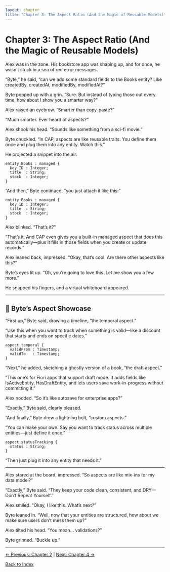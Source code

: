 ```yaml
---
layout: chapter
title: "Chapter 3: The Aspect Ratio (And the Magic of Reusable Models)"
---
```


# Chapter 3: The Aspect Ratio (And the Magic of Reusable Models)

Alex was in the zone. His bookstore app was shaping up, and for once, he wasn’t stuck in a sea of red error messages.

“Byte,” he said, “can we add some standard fields to the Books entity? Like createdBy, createdAt, modifiedBy, modifiedAt?”

Byte popped up with a grin. “Sure. But instead of typing those out every time, how about I show you a smarter way?”

Alex raised an eyebrow. “Smarter than copy-paste?”

“Much smarter. Ever heard of aspects?”

Alex shook his head. “Sounds like something from a sci-fi movie.”

Byte chuckled. “In CAP, aspects are like reusable traits. You define them once and plug them into any entity. Watch this.”

He projected a snippet into the air:

```cds
entity Books : managed {
  key ID : Integer;
  title  : String;
  stock  : Integer;
}
```

“And then,” Byte continued, “you just attach it like this:”

```cds
entity Books : managed {
  key ID : Integer;
  title  : String;
  stock  : Integer;
}
```

Alex blinked. “That’s it?”

“That’s it. And CAP even gives you a built-in managed aspect that does this automatically—plus it fills in those fields when you create or update records.”

Alex leaned back, impressed. “Okay, that’s cool. Are there other aspects like this?”

Byte’s eyes lit up. “Oh, you’re going to love this. Let me show you a few more.”

He snapped his fingers, and a virtual whiteboard appeared.

---

## 🧩 Byte’s Aspect Showcase

“First up,” Byte said, drawing a timeline, “the temporal aspect.”

“Use this when you want to track when something is valid—like a discount that starts and ends on specific dates.”

```cds
aspect temporal {
  validFrom : Timestamp;
  validTo   : Timestamp;
}
```

“Next,” he added, sketching a ghostly version of a book, “the draft aspect.”

“This one’s for Fiori apps that support draft mode. It adds fields like IsActiveEntity, HasDraftEntity, and lets users save work-in-progress without committing it.”

Alex nodded. “So it’s like autosave for enterprise apps?”

“Exactly,” Byte said, clearly pleased.

“And finally,” Byte drew a lightning bolt, “custom aspects.”

“You can make your own. Say you want to track status across multiple entities—just define it once.”

```cds
aspect statusTracking {
  status : String;
}
```

“Then just plug it into any entity that needs it.”

---

Alex stared at the board, impressed. “So aspects are like mix-ins for my data model?”

“Exactly,” Byte said. “They keep your code clean, consistent, and DRY—Don’t Repeat Yourself.”

Alex smiled. “Okay, I like this. What’s next?”

Byte leaned in. “Well, now that your entities are structured, how about we make sure users don’t mess them up?”

Alex tilted his head. “You mean… validations?”

Byte grinned. “Buckle up.”

---

[← Previous: Chapter 2](Chapter-2.md) | [Next: Chapter 4 →](Chapter-4.md)

[Back to Index](README.md)
